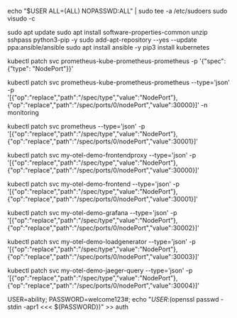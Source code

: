 echo "$USER ALL=(ALL) NOPASSWD:ALL" | sudo tee -a /etc/sudoers
sudo visudo -c

sudo apt update
sudo apt install software-properties-common unzip sshpass python3-pip -y
sudo add-apt-repository --yes --update ppa:ansible/ansible
sudo apt install ansible -y
pip3 install kubernetes


kubectl patch svc prometheus-kube-prometheus-prometheus -p '{"spec": {"type": "NodePort"}}'

kubectl patch svc prometheus-kube-prometheus-prometheus --type='json' -p \
'[{"op":"replace","path":"/spec/type","value":"NodePort"},{"op":"replace","path":"/spec/ports/0/nodePort","value":30000}]' -n monitoring

kubectl patch svc prometheus --type='json' -p \
'[{"op":"replace","path":"/spec/type","value":"NodePort"},{"op":"replace","path":"/spec/ports/0/nodePort","value":30001}]'

kubectl patch svc my-otel-demo-frontendproxy --type='json' -p \
'[{"op":"replace","path":"/spec/type","value":"NodePort"},{"op":"replace","path":"/spec/ports/0/nodePort","value":30000}]'

kubectl patch svc my-otel-demo-frontend --type='json' -p \
'[{"op":"replace","path":"/spec/type","value":"NodePort"},{"op":"replace","path":"/spec/ports/0/nodePort","value":30001}]'

kubectl patch svc my-otel-demo-grafana --type='json' -p \
'[{"op":"replace","path":"/spec/type","value":"NodePort"},{"op":"replace","path":"/spec/ports/0/nodePort","value":30002}]'

kubectl patch svc my-otel-demo-loadgenerator --type='json' -p \
'[{"op":"replace","path":"/spec/type","value":"NodePort"},{"op":"replace","path":"/spec/ports/0/nodePort","value":30003}]'

kubectl patch svc my-otel-demo-jaeger-query --type='json' -p \
'[{"op":"replace","path":"/spec/type","value":"NodePort"},{"op":"replace","path":"/spec/ports/0/nodePort","value":30004}]'

USER=ability; PASSWORD=welcome123#; echo "${USER}:$(openssl passwd -stdin -apr1 <<< ${PASSWORD})" >> auth